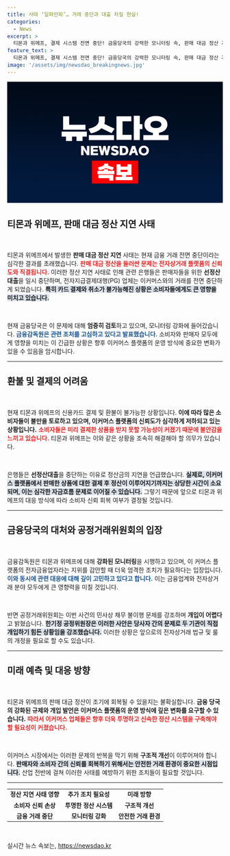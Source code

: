 ```yaml
---
title: 사태 ‘일파만파’… 거래 중단과 대출 차질 현실!
categories:
  - News
excerpt: >
  티몬과 위메프, 결제 시스템 전면 중단! 금융당국의 강력한 모니터링 속, 판매 대금 정산 지연 사태로 은행들도 대출 취급을 중단했다. 공정위는 민사상 문제로 개입에 난색을 보이고, 이커머스 업계가 긴장하고 있다.
feature_text: >
  티몬과 위메프, 결제 시스템 전면 중단! 금융당국의 강력한 모니터링 속, 판매 대금 정산 지연 사태로 은행들도 대출 취급을 중단했다. 공정위는 민사상 문제로 개입에 난색을 보이고, 이커머스 업계가 긴장하고 있다.
image: '/assets/img/newsdao_breakingnews.jpg'
---
```


<p><img src="/assets/img/newsdao_breakingnews.jpg" alt="bookingtag 속보" /></p>

<h2 data-ke-size="size26">티몬과 위메프, 판매 대금 정산 지연 사태</h2>

<p data-ke-size="size16">&nbsp;</p>

<p>티몬과 위메프에서 발생한 <b>판매 대금 정산 지연</b> 사태는 현재 금융 거래 전면 중단이라는 심각한 결과를 초래했습니다. <b><span style="color: #ee2323;">판매 대금 정산을 둘러싼 문제는 전자상거래 플랫폼의 신뢰도와 직결됩니다.</span></b> 이러한 정산 지연 사태로 인해 관련 은행들은 판매자들을 위한 <b>선정산대출</b>을 일시 중단하며, 전자지급결제대행(PG) 업체는 이커머스와의 거래를 전면 중단하게 되었습니다. <b><span style="background-color: #21538527;">특히 카드 결제와 취소가 불가능해진 상황은 소비자들에게도 큰 영향을 미치고 있습니다.</span></b> </p>

<p data-ke-size="size16">&nbsp;</p>

<p>현재 금융당국은 이 문제에 대해 <b>엄중히 검토</b>하고 있으며, 모니터링 강화에 들어갔습니다. <b><span style="color: #1a5490;">금융감독원은 관련 조처를 고심하고 있다고 발표했습니다.</span></b> 소비자와 판매자 모두에게 영향을 미치는 이 긴급한 상황은 향후 이커머스 플랫폼의 운영 방식에 중요한 변화가 있을 수 있음을 암시합니다.</p>

<hr>

<h2 data-ke-size="size26">환불 및 결제의 어려움</h2>

<p data-ke-size="size16">&nbsp;</p>

<p>현재 티몬과 위메프의 신용카드 결제 및 환불이 불가능한 상황입니다. <b>이에 따라 많은 소비자들이 불만을 토로하고 있으며, 이커머스 플랫폼의 <b>신뢰도</b>가 심각하게 저하되고 있는 상황입니다.</b> <b><span style="color: #ee2323;">소비자들은 미리 결제한 상품을 받지 못할 가능성이 커졌기 때문에 불안감을 느끼고 있습니다.</span></b> 티몬과 위메프는 이와 같은 상황을 조속히 해결해야 할 의무가 있습니다.</p>

<p data-ke-size="size16">&nbsp;</p>

<p>은행들은 <b>선정산대출</b>을 중단하는 이유로 정산금의 지연을 언급했습니다. <b><span style="background-color: #21538527;">실제로, 이커머스 플랫폼에서 판매한 상품에 대한 결제 후 정산이 이루어지기까지는 상당한 시간이 소요되며, 이는 심각한 자금흐름 문제로 이어질 수 있습니다.</span></b> 그렇기 때문에 앞으로 티몬과 위메프의 대응 방식에 따라 소비자 신뢰 회복 여부가 결정될 것입니다.</p>

<hr>

<h2 data-ke-size="size26">금융당국의 대처와 공정거래위원회의 입장</h2>

<p data-ke-size="size16">&nbsp;</p>

<p>금융감독원은 티몬과 위메프에 대해 <b>강화된 모니터링</b>을 시행하고 있으며, 이 커머스 플랫폼의 전자금융업자라는 지위를 감안할 때 더욱 엄격한 조치가 필요하다는 입장입니다. <b><span style="color: #1a5490;">이와 동시에 관련 대응에 대해 깊이 고민하고 있다고 합니다.</span></b> 이는 금융업계와 전자상거래 분야 모두에게 큰 영향력을 미칠 것입니다.</p>

<p data-ke-size="size16">&nbsp;</p>

<p>반면 공정거래위원회는 이번 사건의 민사상 채무 불이행 문제를 강조하며 <b>개입이 어렵다</b>고 밝혔습니다. <b><span style="background-color: #21538527;">한기정 공정위원장은 이러한 사안은 당사자 간의 문제로 두 기관이 직접 개입하기 힘든 상황임을 강조했습니다.</span></b> 이러한 상황은 앞으로의 전자상거래 법규 및 룰의 개정을 필요로 할 수도 있습니다.</p>

<hr>

<h2 data-ke-size="size26">미래 예측 및 대응 방향</h2>

<p data-ke-size="size16">&nbsp;</p>

<p>티몬과 위메프의 판매 대금 정산이 조기에 회복될 수 있을지는 불확실합니다. <b>금융 당국의 강화된 규제와 개입 발언은 이커머스 플랫폼의 운영 방식에 깊은 변화를 요구할 수 있습니다.</b> <b><span style="color: #ee2323;">따라서 이커머스 업체들은 향후 더욱 투명하고 신속한 정산 시스템을 구축해야 할 필요성이 커졌습니다.</span></b></p>

<p data-ke-size="size16">&nbsp;</p>

<p>이커머스 시장에서는 이러한 문제의 반복을 막기 위해 <b>구조적 개선</b>이 이루어져야 합니다. <b><span style="background-color: #21538527;">판매자와 소비자 간의 신뢰를 회복하기 위해서는 안전한 거래 환경이 중요한 시점입니다.</span></b> 산업 전반에 걸쳐 이러한 사태를 예방하기 위한 조치들이 필요할 것입니다.</p>

<hr>

<table style="width: 100%;">
  <tr>
    <td style="text-align: center; height: 17px;"><b>정산 지연 사태 영향</b></td>
    <td style="text-align: center; height: 17px;"><b>추가 조치 필요성</b></td>
    <td style="text-align: center; height: 17px;"><b>미래 방향</b></td>
  </tr>
  <tr>
    <td style="text-align: center; height: 17px;"><b>소비자 신뢰 손상</b></td>
    <td style="text-align: center; height: 17px;"><b>투명한 정산 시스템</b></td>
    <td style="text-align: center; height: 17px;"><b>구조적 개선</b></td>
  </tr>
  <tr>
    <td style="text-align: center; height: 17px;"><b>금융 거래 중단</b></td>
    <td style="text-align: center; height: 17px;"><b>모니터링 강화</b></td>
    <td style="text-align: center; height: 17px;"><b>안전한 거래 환경</b></td>
  </tr>
</table>

<p data-ke-size="size16">&nbsp;</p>
실시간 뉴스 속보는, <a href="https://newsdao.kr" rel="dofollow">https://newsdao.kr</a>


